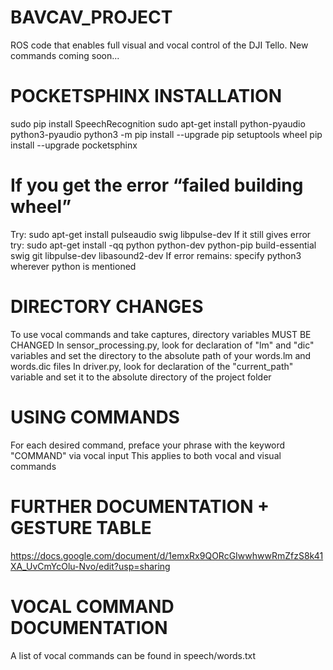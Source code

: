 # BAVCAV_PROJECT
ROS code that enables full visual and vocal control of the DJI Tello. New commands coming soon...


# POCKETSPHINX INSTALLATION
sudo pip install SpeechRecognition
sudo apt-get install python-pyaudio python3-pyaudio
python3 -m pip install --upgrade pip setuptools wheel
pip install --upgrade pocketsphinx

# If you get the error “failed building wheel”
Try: sudo apt-get install pulseaudio swig libpulse-dev
If it still gives error try: sudo apt-get install -qq python python-dev python-pip build-essential swig git libpulse-dev libasound2-dev
If error remains: specify python3 wherever python is mentioned


# DIRECTORY CHANGES
To use vocal commands and take captures, directory variables MUST BE CHANGED
In sensor_processing.py, look for declaration of "lm" and "dic" variables and set the directory to the absolute path of your words.lm and words.dic files
In driver.py, look for declaration of the "current_path" variable and set it to the absolute directory of the project folder


# USING COMMANDS
For each desired command, preface your phrase with the keyword "COMMAND" via vocal input
This applies to both vocal and visual commands


# FURTHER DOCUMENTATION + GESTURE TABLE
https://docs.google.com/document/d/1emxRx9QORcGIwwhwwRmZfzS8k41XA_UvCmYcOlu-Nvo/edit?usp=sharing


# VOCAL COMMAND DOCUMENTATION
A list of vocal commands can be found in speech/words.txt


